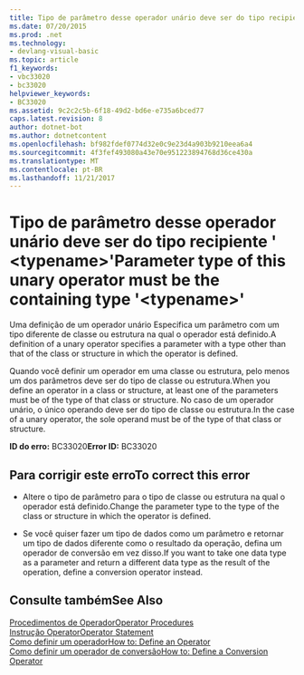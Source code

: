 ```yaml
---
title: Tipo de parâmetro desse operador unário deve ser do tipo recipiente &#39; &lt;typename&gt;&#39;
ms.date: 07/20/2015
ms.prod: .net
ms.technology:
- devlang-visual-basic
ms.topic: article
f1_keywords:
- vbc33020
- bc33020
helpviewer_keywords:
- BC33020
ms.assetid: 9c2c2c5b-6f18-49d2-bd6e-e735a6bced77
caps.latest.revision: 8
author: dotnet-bot
ms.author: dotnetcontent
ms.openlocfilehash: bf982fdef0774d32e0c9e23d4a903b9210eea6a4
ms.sourcegitcommit: 4f3fef493080a43e70e951223894768d36ce430a
ms.translationtype: MT
ms.contentlocale: pt-BR
ms.lasthandoff: 11/21/2017
---
```

# <a name="parameter-type-of-this-unary-operator-must-be-the-containing-type-39lttypenamegt39"></a><span data-ttu-id="64b43-102">Tipo de parâmetro desse operador unário deve ser do tipo recipiente &#39; &lt;typename&gt;&#39;</span><span class="sxs-lookup"><span data-stu-id="64b43-102">Parameter type of this unary operator must be the containing type &#39;&lt;typename&gt;&#39;</span></span>
<span data-ttu-id="64b43-103">Uma definição de um operador unário Especifica um parâmetro com um tipo diferente de classe ou estrutura na qual o operador está definido.</span><span class="sxs-lookup"><span data-stu-id="64b43-103">A definition of a unary operator specifies a parameter with a type other than that of the class or structure in which the operator is defined.</span></span>  
  
 <span data-ttu-id="64b43-104">Quando você definir um operador em uma classe ou estrutura, pelo menos um dos parâmetros deve ser do tipo de classe ou estrutura.</span><span class="sxs-lookup"><span data-stu-id="64b43-104">When you define an operator in a class or structure, at least one of the parameters must be of the type of that class or structure.</span></span> <span data-ttu-id="64b43-105">No caso de um operador unário, o único operando deve ser do tipo de classe ou estrutura.</span><span class="sxs-lookup"><span data-stu-id="64b43-105">In the case of a unary operator, the sole operand must be of the type of that class or structure.</span></span>  
  
 <span data-ttu-id="64b43-106">**ID do erro:** BC33020</span><span class="sxs-lookup"><span data-stu-id="64b43-106">**Error ID:** BC33020</span></span>  
  
## <a name="to-correct-this-error"></a><span data-ttu-id="64b43-107">Para corrigir este erro</span><span class="sxs-lookup"><span data-stu-id="64b43-107">To correct this error</span></span>  
  
-   <span data-ttu-id="64b43-108">Altere o tipo de parâmetro para o tipo de classe ou estrutura na qual o operador está definido.</span><span class="sxs-lookup"><span data-stu-id="64b43-108">Change the parameter type to the type of the class or structure in which the operator is defined.</span></span>  
  
-   <span data-ttu-id="64b43-109">Se você quiser fazer um tipo de dados como um parâmetro e retornar um tipo de dados diferente como o resultado da operação, defina um operador de conversão em vez disso.</span><span class="sxs-lookup"><span data-stu-id="64b43-109">If you want to take one data type as a parameter and return a different data type as the result of the operation, define a conversion operator instead.</span></span>  
  
## <a name="see-also"></a><span data-ttu-id="64b43-110">Consulte também</span><span class="sxs-lookup"><span data-stu-id="64b43-110">See Also</span></span>  
 [<span data-ttu-id="64b43-111">Procedimentos de Operador</span><span class="sxs-lookup"><span data-stu-id="64b43-111">Operator Procedures</span></span>](../../visual-basic/programming-guide/language-features/procedures/operator-procedures.md)  
 [<span data-ttu-id="64b43-112">Instrução Operator</span><span class="sxs-lookup"><span data-stu-id="64b43-112">Operator Statement</span></span>](../../visual-basic/language-reference/statements/operator-statement.md)  
 [<span data-ttu-id="64b43-113">Como definir um operador</span><span class="sxs-lookup"><span data-stu-id="64b43-113">How to: Define an Operator</span></span>](../../visual-basic/programming-guide/language-features/procedures/how-to-define-an-operator.md)  
 [<span data-ttu-id="64b43-114">Como definir um operador de conversão</span><span class="sxs-lookup"><span data-stu-id="64b43-114">How to: Define a Conversion Operator</span></span>](../../visual-basic/programming-guide/language-features/procedures/how-to-define-a-conversion-operator.md)
